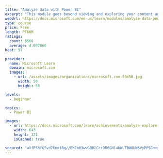 ```yaml
---
title: "Analyze data with Power BI"
excerpt: "This module goes beyond viewing and exploring your content and explains how to interact with it by working with reports and dashboards to uncover and share new business insights."
webUrl: https://docs.microsoft.com/en-us/learn/modules/analyze-data-power-bi/
type: course
price: Free
length: PT60M
ratings:
  count: 6560
  average: 4.697866
heat: 57

provider:
  name: Microsoft Learn
  domain: microsoft.com
  images:
    - url: /assets/images/organizations/microsoft.com-50x50.jpg
      width: 50
      height: 50

levels:
  - Beginner

topics:
  - Power BI

images:
  - url: https://docs.microsoft.com/learn/achievements/analyze-explore-data-power-bi-social.png
    width: 643
    height: 321
    isCached: true

secured: "aXfPS6fQSvd2Enm1Rq//EKCm63wwGQBlCczDR6GN14kWuTB0OUW6VyPPSGn+x+vrNLww+eL2t8oBRkqQwGuE4HeURzJYlG4pOZuknm+nLcpJWW13aMmM4XMrTMY4O92Km3/RMiMKBIw+HpN5Es2V/ikKenvXzkU8IGp4WjIe1IhPlistm7jCEQ/iuibMvEx8UrVFlcusNxk01RP8+mK98KYAxBBVLQfZRWZaKw0mAsZ62P7kJQaDJzw31CpYlnbpp8lPCcmY81xqEG+UkV2hNekw8m3tPOtSVHt9Akt1dkaz9Zva6bkFXIefY6LyZJZR8paTLGRYWnwERcdFDHoBEs/MJ4lP4XDKOrJHqiPtsqMPV3h3gRJInrZODOnPBLp6c4EqkVZpGIF4ppJwKXrcMtHyP7WDEMVJQNy0KttG7aI=;Dnmu0zooK63zvz6W+n/c8w=="
---
```


